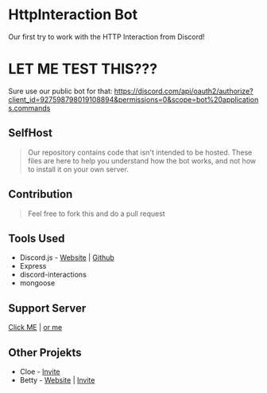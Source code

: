 # HttpInteraction Bot
Our first try to work with the HTTP Interaction from Discord!



# LET ME TEST THIS???
Sure use our public bot for that: 
https://discord.com/api/oauth2/authorize?client_id=927598798019108894&permissions=0&scope=bot%20applications.commands 




## SelfHost
> Our repository contains code that isn't intended to be hosted. These files are here to help you understand how the bot works, and not how to install it on your own server. 

## Contribution
> Feel free to fork this and do a pull request

## Tools Used
- Discord.js - [Website](https://discord.js.org/#/) | [Github](https://github.com/discordjs/discord.js)
- Express
- discord-interactions
- mongoose


## Support Server
[Click ME](https://www.betty.cx/support) | [or me](https://getbetty.bot/support)


## Other Projekts
- Cloe - [Invite](https://bit.ly/cloeinv)
- Betty - [Website](http://getbetty.bot) | [Invite](https://getbetty.bot/add)
